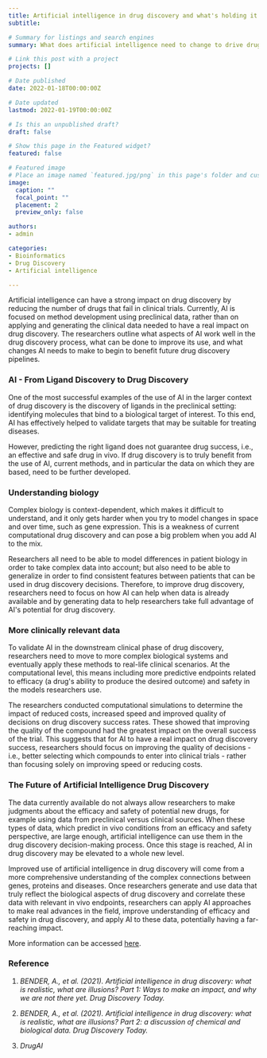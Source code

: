 ```yaml
---
title: Artificial intelligence in drug discovery and what's holding it back?
subtitle: 

# Summary for listings and search engines
summary: What does artificial intelligence need to change to drive drug discovery

# Link this post with a project
projects: []

# Date published
date: 2022-01-18T00:00:00Z

# Date updated
lastmod: 2022-01-19T00:00:00Z

# Is this an unpublished draft?
draft: false

# Show this page in the Featured widget?
featured: false

# Featured image
# Place an image named `featured.jpg/png` in this page's folder and customize its options here.
image:
  caption: ""
  focal_point: ""
  placement: 2
  preview_only: false

authors:
- admin

categories:
- Bioinformatics
- Drug Discovery
- Artificial intelligence

---
```


Artificial intelligence can have a strong impact on drug discovery by reducing the number of drugs that fail in clinical trials. Currently, AI is focused on method development using preclinical data, rather than on applying and generating the clinical data needed to have a real impact on drug discovery. The researchers outline what aspects of AI work well in the drug discovery process, what can be done to improve its use, and what changes AI needs to make to begin to benefit future drug discovery pipelines.

### AI - From Ligand Discovery to Drug Discovery

One of the most successful examples of the use of AI in the larger context of drug discovery is the discovery of ligands in the preclinical setting: identifying molecules that bind to a biological target of interest. To this end, AI has effectively helped to validate targets that may be suitable for treating diseases.

However, predicting the right ligand does not guarantee drug success, i.e., an effective and safe drug in vivo. If drug discovery is to truly benefit from the use of AI, current methods, and in particular the data on which they are based, need to be further developed.


### Understanding biology

Complex biology is context-dependent, which makes it difficult to understand, and it only gets harder when you try to model changes in space and over time, such as gene expression. This is a weakness of current computational drug discovery and can pose a big problem when you add AI to the mix. 

Researchers all need to be able to model differences in patient biology in order to take complex data into account; but also need to be able to generalize in order to find consistent features between patients that can be used in drug discovery decisions. Therefore, to improve drug discovery, researchers need to focus on how AI can help when data is already available and by generating data to help researchers take full advantage of AI's potential for drug discovery.


### More clinically relevant data

To validate AI in the downstream clinical phase of drug discovery, researchers need to move to more complex biological systems and eventually apply these methods to real-life clinical scenarios. At the computational level, this means including more predictive endpoints related to efficacy (a drug's ability to produce the desired outcome) and safety in the models researchers use.

The researchers conducted computational simulations to determine the impact of reduced costs, increased speed and improved quality of decisions on drug discovery success rates. These showed that improving the quality of the compound had the greatest impact on the overall success of the trial. This suggests that for AI to have a real impact on drug discovery success, researchers should focus on improving the quality of decisions - i.e., better selecting which compounds to enter into clinical trials - rather than focusing solely on improving speed or reducing costs.


### The Future of Artificial Intelligence Drug Discovery

The data currently available do not always allow researchers to make judgments about the efficacy and safety of potential new drugs, for example using data from preclinical versus clinical sources. When these types of data, which predict in vivo conditions from an efficacy and safety perspective, are large enough, artificial intelligence can use them in the drug discovery decision-making process. Once this stage is reached, AI in drug discovery may be elevated to a whole new level.

Improved use of artificial intelligence in drug discovery will come from a more comprehensive understanding of the complex connections between genes, proteins and diseases. Once researchers generate and use data that truly reflect the biological aspects of drug discovery and correlate these data with relevant in vivo endpoints, researchers can apply AI approaches to make real advances in the field, improve understanding of efficacy and safety in drug discovery, and apply AI to these data, potentially having a far-reaching impact.

More information can be accessed [here](https://www.ebi.ac.uk/about/news/opinion/ai-drug-discovery).
  
### Reference

1.	_BENDER, A., et al. (2021). Artificial intelligence in drug discovery: what is realistic, what are illusions? Part 1: Ways to make an impact, and why we are not there yet. Drug Discovery Today._

2.	_BENDER, A., et al. (2021). Artificial intelligence in drug discovery: what is realistic, what are illusions? Part 2: a discussion of chemical and biological data. Drug Discovery Today._

3.	_DrugAI_
